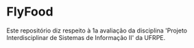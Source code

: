 # FlyFood
Este repositório diz respeito à 1a avaliação da disciplina 'Projeto Interdisciplinar de Sistemas de Informação II' da UFRPE.
